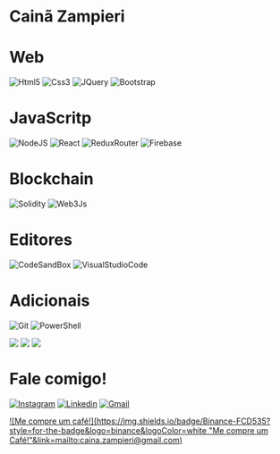# Cainã Zampieri
  
 # Web

​![​Html5​](https://img.shields.io/badge/HTML5-E34F26?style=for-the-badge&logo=html5&logoColor=white)
​![​Css3​](https://img.shields.io/badge/CSS3-1572B6?style=for-the-badge&logo=css3&logoColor=white)
​![​JQuery​](https://img.shields.io/badge/jQuery-0769AD?style=for-the-badge&logo=jquery&logoColor=white)
​![​Bootstrap​](https://img.shields.io/badge/Bootstrap-563D7C?style=for-the-badge&logo=bootstrap&logoColor=white)

# JavaScritp

​![​NodeJS​](https://img.shields.io/badge/Node.js-43853D?style=for-the-badge&logo=node.js&logoColor=white) 
​![​React​](https://img.shields.io/badge/React-20232A?style=for-the-badge&logo=react&logoColor=61DAFB)
​![​Redux​Router​](https://img.shields.io/badge/React_Router-CA4245?style=for-the-badge&logo=react-router&logoColor=white)
​![​Firebase​](https://img.shields.io/badge/Firebase-F29D0C?style=for-the-badge&logo=firebase&logoColor=white)

# Blockchain

​![​Solidity​](https://img.shields.io/badge/Solidity-e6e6e6?style=for-the-badge&logo=solidity&logoColor=black)
​![​Web3​Js​](https://img.shields.io/badge/web3.js-F16822?style=for-the-badge&logo=web3.js&logoColor=white)

# Editores

​![​CodeSandBox​](https://img.shields.io/badge/Codesandbox-000000?style=for-the-badge&logo=CodeSandbox&logoColor=white)
​![​Visual​Studio​Code​](https://img.shields.io/badge/Visual_Studio_Code-0078D4?style=for-the-badge&logo=visual%20studio%20code&logoColor=white)

# Adicionais

​![​Git​](https://img.shields.io/badge/Git-E34F26?style=for-the-badge&logo=git&logoColor=white)
​![​PowerShell​](https://img.shields.io/badge/powershell-5391FE?style=for-the-badge&logo=powershell&logoColor=white)


​![​​](https://github-readme-stats.vercel.app/api/top-langs/?username=omaigodi)
​![​​](https://github-profile-summary-cards.vercel.app/api/cards/profile-details?username=omaigodi&theme=vue)
​![​​](https://github-profile-trophy.vercel.app/?username=omaigodi)



# Fale comigo!


 ​[![​Instagram​](https://img.shields.io/badge/Instagram-E4405F?style=for-the-badge&logo=instagram&logoColor=white&link=mailto:https://instagram.com/caina.zamp)](mailto:https://instagram.com/caina.zamp)
 ​[![​Linkedin​](https://img.shields.io/badge/LinkedIn-0077B5?style=for-the-badge&logo=linkedin&logoColor=white&link=https://www.linkedin.com/in/cainazampieri)](https://www.linkedin.com/in/cainazampieri/) 
 ​[![​Gmail​](https://img.shields.io/badge/Gmail-D14836?style=for-the-badge&logo=gmail&logoColor=white&link=mailto:caina.zampieri@gmail.com)](mailto:caina.zampieri@gmail.com)
 
 ​[![​Me compre um café!​](https://img.shields.io/badge/Binance-FCD535?style=for-the-badge&logo=binance&logoColor=white "Me compre um Café!"&link=mailto:caina.zampieri@gmail.com)](mailto:caina.zampieri@gmail.com)
